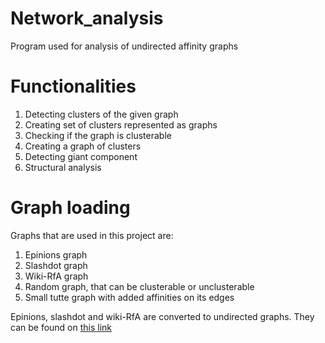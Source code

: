 # Network_analysis
Program used for analysis of undirected affinity graphs

# Functionalities

1. Detecting clusters of the given graph
2. Creating set of clusters represented as graphs
3. Checking if the graph is clusterable
4. Creating a graph of clusters
5. Detecting giant component
6. Structural analysis

# Graph loading

Graphs that are used in this project are:

1. Epinions graph
2. Slashdot graph
3. Wiki-RfA graph
4. Random graph, that can be clusterable or unclusterable
5. Small tutte graph with added affinities on its edges

Epinions, slashdot and wiki-RfA are converted to undirected graphs. They can be found on <a href ="https://snap.stanford.edu/data/">this link</a>
